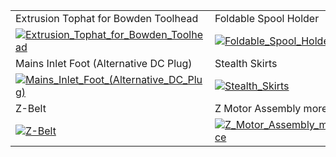 |  |  |  |
| ------------------------------------------------------ | ------------------------------------------------------ | ------------------------------------------------------ |
| Extrusion Tophat for Bowden Toolhead | Foldable Spool Holder | Klipper Expander Under Skirts | 
| [![Extrusion_Tophat_for_Bowden_Toolhead](https://github.com/Driftrotor/Voron_V-SUB_0-70/assets/91290219/3284c9cd-681d-4e00-9bf0-96bf093fdf24)](https://github.com/Driftrotor/Voron_V-SUB_0-70/tree/main/MODS/Extrusion_Tophat_for_Bowden_Toolhead) | [![Foldable_Spool_Holder](https://github.com/Driftrotor/Voron_V-SUB_0-70/assets/91290219/fe6d8132-4330-400a-9f3a-7e55ed2c9fa4)](https://github.com/Driftrotor/Voron_V-SUB_0-70/tree/main/MODS/Foldable_Spool_Holder) | [![Klipper_Expander_Under_Skirts](https://github.com/Driftrotor/Voron_V-SUB_0-70/assets/91290219/022a1642-32e4-4aba-888d-dd38715d7f28)](https://github.com/Driftrotor/Voron_V-SUB_0-70/tree/main/MODS/Klipper_Expander_Under_Skirts) |
| Mains Inlet Foot (Alternative DC Plug) | Stealth Skirts | V0.2R1 Sub Zero Double Shear AB Motor Mounts |
| [![Mains_Inlet_Foot_(Alternative_DC_Plug)](https://github.com/Driftrotor/Voron_V-SUB_0-70/assets/91290219/e7227823-e520-4ba0-b0d0-ba8c8d8546ea)](https://github.com/Driftrotor/Voron_V-SUB_0-70/tree/main/MODS/Mains_Inlet_Foot_(Alternative_DC_Plug)) | [![Stealth_Skirts](https://github.com/Driftrotor/Voron_V-SUB_0-70/assets/91290219/af790987-7f46-46cf-8d77-5315eea8002e)](https://github.com/Driftrotor/Voron_V-SUB_0-70/tree/main/MODS/Stealth_Skirts) | [![V0_2R1_Sub_Zero_Double_Shear_AB_Motor_Mounts](https://github.com/Driftrotor/Voron_V-SUB_0-70/assets/91290219/d0dfb2ae-4976-4a14-89c3-2eaeb4a246de)](https://github.com/Driftrotor/Voron_V-SUB_0-70/tree/main/MODS/V0_2R1_Sub_Zero_Double_Shear_AB_Motor_Mounts) |
| Z-Belt | Z Motor Assembly more space | |
| [![Z-Belt](https://github.com/Driftrotor/Voron_V-SUB_0-70/assets/91290219/3c1d115b-377b-4f05-bee0-6d3107da52ea)](https://github.com/Driftrotor/Voron_V-SUB_0-70/tree/main/MODS/Z_Belt) | [![Z_Motor_Assembly_more_space](https://github.com/Driftrotor/Voron_V-SUB_0-70/assets/91290219/0fce7037-684a-4299-b6c5-c561dcdaff74)](https://github.com/Driftrotor/Voron_V-SUB_0-70/tree/main/MODS/Z_Motor_Assembly_more_space) | |
